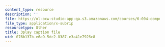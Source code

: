 ```yaml
---
content_type: resource
description: ''
file: https://ol-ocw-studio-app-qa.s3.amazonaws.com/courses/6-004-computation-structures-spring-2017/076b137be6a95dc28387e3a41e7926c8_QCo-RtfLzyc.vtt
file_type: application/x-subrip
resourcetype: Other
title: 3play caption file
uid: 076b137b-e6a9-5dc2-8387-e3a41e7926c8
---
```

